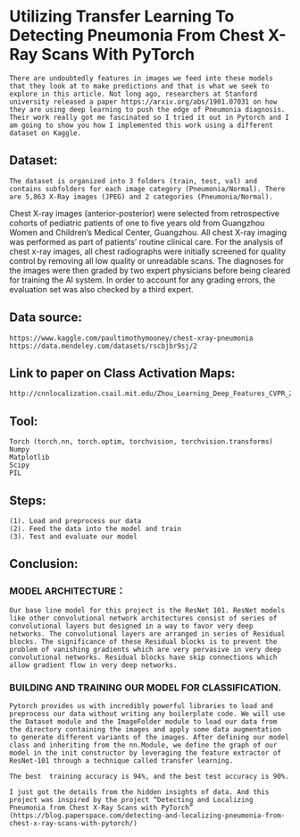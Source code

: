 # Utilizing Transfer Learning To Detecting Pneumonia From Chest X-Ray Scans With PyTorch
    There are undoubtedly features in images we feed into these models that they look at to make predictions and that is what we seek to explore in this article. Not long ago, researchers at Stanford university released a paper https://arxiv.org/abs/1901.07031 on how they are using deep learning to push the edge of Pneumonia diagnosis. Their work really got me fascinated so I tried it out in Pytorch and I am going to show you how I implemented this work using a different dataset on Kaggle.

## Dataset: 
    The dataset is organized into 3 folders (train, test, val) and contains subfolders for each image category (Pneumonia/Normal). There are 5,863 X-Ray images (JPEG) and 2 categories (Pneumonia/Normal).
Chest X-ray images (anterior-posterior) were selected from retrospective cohorts of pediatric patients of one to five years old from Guangzhou Women and Children’s Medical Center, Guangzhou. All chest X-ray imaging was performed as part of patients’ routine clinical care.
For the analysis of chest x-ray images, all chest radiographs were initially screened for quality control by removing all low quality or unreadable scans. The diagnoses for the images were then graded by two expert physicians before being cleared for training the AI system. In order to account for any grading errors, the evaluation set was also checked by a third expert.

## Data source: 
    https://www.kaggle.com/paultimothymooney/chest-xray-pneumonia
    https://data.mendeley.com/datasets/rscbjbr9sj/2

## Link to paper on Class Activation Maps: 
    http://cnnlocalization.csail.mit.edu/Zhou_Learning_Deep_Features_CVPR_2016_paper.pdf

## Tool: 
    Torch (torch.nn, torch.optim, torchvision, torchvision.transforms)
    Numpy
    Matplotlib
    Scipy
    PIL

## Steps:
    (1). Load and preprocess our data
    (2). Feed the data into the model and train
    (3). Test and evaluate our model

## Conclusion: 
### MODEL ARCHITECTURE：
    Our base line model for this project is the ResNet 101. ResNet models like other convolutional network architectures consist of series of convolutional layers but designed in a way to favor very deep networks. The convolutional layers are arranged in series of Residual blocks. The significance of these Residual blocks is to prevent the problem of vanishing gradients which are very pervasive in very deep convolutional networks. Residual blocks have skip connections which allow gradient flow in very deep networks.

### BUILDING AND TRAINING OUR MODEL FOR CLASSIFICATION.
    Pytorch provides us with incredibly powerful libraries to load and preprocess our data without writing any boilerplate code. We will use the Dataset module and the ImageFolder module to load our data from the directory containing the images and apply some data augmentation to generate different variants of the images. After defining our model class and inheriting from the nn.Module, we define the graph of our model in the init constructor by leveraging the feature extractor of ResNet-101 through a technique called transfer learning.

    The best  training accuracy is 94%, and the best test accuracy is 90%. 

    I just got the details from the hidden insights of data. And this project was inspired by the project “Detecting and Localizing Pneumonia from Chest X-Ray Scans with PyTorch” (https://blog.paperspace.com/detecting-and-localizing-pneumonia-from-chest-x-ray-scans-with-pytorch/)

